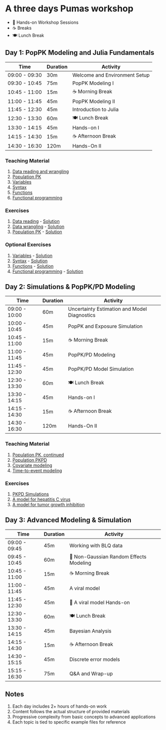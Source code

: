 # A three days Pumas workshop

- 🔨 Hands-on Workshop Sessions
- ☕ Breaks
- 🍽️ Lunch Break

## Day 1: PopPK Modeling and Julia Fundamentals

| Time          | Duration | Activity                                               |
|---------------|----------|--------------------------------------------------------|
| 09:00 - 09:30 | 30m      | Welcome and Environment Setup                          |
| 09:30 - 10:45 | 75m      | PopPK Modeling I                                       |
| 10:45 - 11:00 | 15m      | ☕ Morning Break                                        |
| 11:00 - 11:45 | 45m      | PopPK Modeling II                                      |
| 11:45 - 12:30 | 45m      | Introduction to Julia                                  |
| 12:30 - 13:30 | 60m      | 🍽️ Lunch Break                                         |
| 13:30 - 14:15 | 45m      | Hands-on I                                             |
| 14:15 - 14:30 | 15m      | ☕ Afternoon Break                                      |
| 14:30 - 16:30 | 120m     | Hands-On II                                            |

### Teaching Material

1. [Data reading and wrangling](./TeachingMaterial/data_read_wrangle)
2. [Population PK](./TeachingMaterial/population_pk)
3. [Variables](./TeachingMaterial/variables)
4. [Syntax](./TeachingMaterial/syntax)
5. [Functions](./TeachingMaterial/functions)
6. [Functional programming](./TeachingMaterial/functional_programming)

### Exercises

1. [Data reading](./Exercises/05-data_reading_exercise.jl) - [Solution](./Solutions/05-data_reading_solution.jl)
2. [Data wrangling](./Exercises/06_data_wrangling_exercise.jl) - [Solution](./Solutions/06_data_wrangling_solution.jl)
3. [Population PK](./Exercises/07-pk_model_exercise.jl) - [Solution](./Solutions/07-pk_model_solution.jl)

### Optional Exercises

1. [Variables](./Exercises/01-variables_exercise.jl) - [Solution](./Solutions/01-variables_solution.jl)
2. [Syntax](./Exercises/02-syntax_exercise.jl) - [Solution](./Solutions/02-syntax_solution.jl)
3. [Functions](./Exercises/03-functions_exercise.jl) - [Solution](./Solutions/03-functions_solution.jl)
4. [Functional programming](./Exercises/04-functional_exercise.jl) - [Solution](./Solutions/04-functional_solution.jl)

## Day 2: Simulations & PopPK/PD Modeling

| Time          | Duration | Activity                                               |
|---------------|----------|---------------------------------------------------------|
| 09:00 - 10:00 | 60m      | Uncertainty Estimation and Model Diagnostics            |
| 10:00 - 10:45 | 45m      | PopPK and Exposure Simulation                           |
| 10:45 - 11:00 | 15m      | ☕ Morning Break                                         |
| 11:00 - 11:45 | 45m      | PopPK/PD Modeling                                       |
| 11:45 - 12:30 | 45m      | PopPK/PD Model Simulation                               |
| 12:30 - 13:30 | 60m      | 🍽️ Lunch Break                                          |
| 13:30 - 14:15 | 45m      | Hands-on I                                              |
| 14:15 - 14:30 | 15m      | ☕ Afternoon Break                                       |
| 14:30 - 16:30 | 120m     | Hands-On II                                             |

### Teaching Material

1. [Population PK, continued](./TeachingMaterial/population_pk_continued)
2. [Population PKPD](./TeachingMaterial/population_pkpd)
3. [Covariate modeling](./TeachingMaterial/covariates)
4. [Time-to-event modeling](./TeachingMaterial/TimeToEvent)

### Exercises

1. [PKPD Simulations](./Exercises/01-pkpd_simulations_exercises.jl)
2. [A model for hepatitis C virus](./Exercises/HCV_model)
3. [A model for tumor growth inhibition](./Exercises/TGI_model)

## Day 3: Advanced Modeling & Simulation

| Time          | Duration | Activity                                               |
|---------------|----------|--------------------------------------------------------|
| 09:00 - 09:45 | 45m      | Working with BLQ data                                  |
| 09:45 - 10:45 | 60m      | 🔨 Non-Gaussian Random Effects Modeling                |
| 10:45 - 11:00 | 15m      | ☕ Morning Break                                        |
| 11:00 - 11:45 | 45m      | A viral model                                         |
| 11:45 - 12:30 | 45m      | 🔨 A viral model Hands-on                             |
| 12:30 - 13:30 | 60m      | 🍽️ Lunch Break                                         |
| 13:30 - 14:15 | 45m      | Bayesian Analysis                                      |
| 14:15 - 14:30 | 15m      | ☕ Afternoon Break                                      |
| 14:30 - 15:15 | 45m      | Discrete error models                                 |
| 15:15 - 16:30 | 75m      | Q&A and Wrap-up                                       |

## Notes
1. Each day includes 2+ hours of hands-on work
2. Content follows the actual structure of provided materials
3. Progressive complexity from basic concepts to advanced applications
4. Each topic is tied to specific example files for reference
